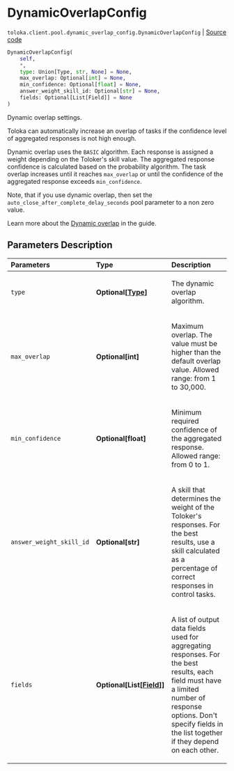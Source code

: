 # DynamicOverlapConfig
`toloka.client.pool.dynamic_overlap_config.DynamicOverlapConfig` | [Source code](https://github.com/Toloka/toloka-kit/blob/v1.2.3/src/client/pool/dynamic_overlap_config.py#L9)

```python
DynamicOverlapConfig(
    self,
    *,
    type: Union[Type, str, None] = None,
    max_overlap: Optional[int] = None,
    min_confidence: Optional[float] = None,
    answer_weight_skill_id: Optional[str] = None,
    fields: Optional[List[Field]] = None
)
```

Dynamic overlap settings.


Toloka can automatically increase an overlap of tasks if the confidence level of aggregated responses is not high enough.

Dynamic overlap uses the `BASIC` algorithm.
Each response is assigned a weight depending on the Toloker's skill value.
The aggregated response confidence is calculated based on the probability algorithm.
The task overlap increases until it reaches `max_overlap` or until the confidence of the aggregated response exceeds `min_confidence`.

Note, that if you use dynamic overlap, then set the `auto_close_after_complete_delay_seconds` pool parameter to a non zero value.

Learn more about the [Dynamic overlap](https://toloka.ai/docs/guide/dynamic-overlap) in the guide.

## Parameters Description

| Parameters | Type | Description |
| :----------| :----| :-----------|
`type`|**Optional\[[Type](toloka.client.pool.dynamic_overlap_config.DynamicOverlapConfig.Type.md)\]**|<p>The dynamic overlap algorithm.</p>
`max_overlap`|**Optional\[int\]**|<p>Maximum overlap. The value must be higher than the default overlap value. Allowed range: from 1 to 30,000.</p>
`min_confidence`|**Optional\[float\]**|<p>Minimum required confidence of the aggregated response. Allowed range: from 0 to 1.</p>
`answer_weight_skill_id`|**Optional\[str\]**|<p>A skill that determines the weight of the Toloker&#x27;s responses. For the best results, use a skill calculated as a percentage of correct responses in control tasks.</p>
`fields`|**Optional\[List\[[Field](toloka.client.pool.dynamic_overlap_config.DynamicOverlapConfig.Field.md)\]\]**|<p>A list of output data fields used for aggregating responses. For the best results, each field must have a limited number of response options. Don&#x27;t specify fields in the list together if they depend on each other.</p>
